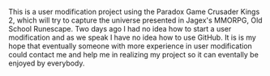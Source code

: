 
This is a user modification project using the Paradox Game Crusader Kings 2, which will try to capture the universe presented in Jagex's MMORPG, Old School Runescape.
Two days ago I had no idea how to start a user modification and as we speak I have no idea how to use GitHub.
It is is my hope that eventually someone with more experience in user modification could contact me and help me in realizing my project so it can eventally be enjoyed by everybody.
